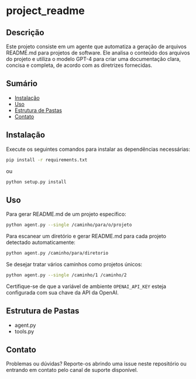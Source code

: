 # project_readme

## Descrição

Este projeto consiste em um agente que automatiza a geração de arquivos README.md para projetos de software. Ele analisa o conteúdo dos arquivos do projeto e utiliza o modelo GPT-4 para criar uma documentação clara, concisa e completa, de acordo com as diretrizes fornecidas.

## Sumário

- [Instalação](#instalação)
- [Uso](#uso)
- [Estrutura de Pastas](#estrutura-de-pastas)
- [Contato](#contato)

## Instalação

Execute os seguintes comandos para instalar as dependências necessárias:

```bash
pip install -r requirements.txt
```

ou

```bash
python setup.py install
```

## Uso

Para gerar README.md de um projeto específico:

```bash
python agent.py --single /caminho/para/o/projeto
```

Para escanear um diretório e gerar README.md para cada projeto detectado automaticamente:

```bash
python agent.py /caminho/para/diretorio
```

Se desejar tratar vários caminhos como projetos únicos:

```bash
python agent.py --single /caminho/1 /caminho/2
```

Certifique-se de que a variável de ambiente `OPENAI_API_KEY` esteja configurada com sua chave da API da OpenAI.

## Estrutura de Pastas

- agent.py
- tools.py

## Contato

Problemas ou dúvidas? Reporte-os abrindo uma issue neste repositório ou entrando em contato pelo canal de suporte disponível.